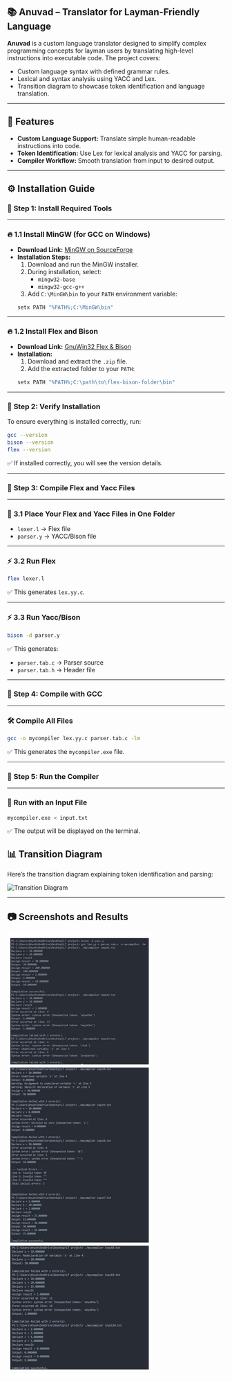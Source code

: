## 📚 **Anuvad – Translator for Layman-Friendly Language**

**Anuvad** is a custom language translator designed to simplify complex programming concepts for layman users by translating high-level instructions into executable code. The project covers:

- Custom language syntax with defined grammar rules.
- Lexical and syntax analysis using YACC and Lex.
- Transition diagram to showcase token identification and language translation.

---

## 🚀 **Features**
- **Custom Language Support:** Translate simple human-readable instructions into code.
- **Token Identification:** Use Lex for lexical analysis and YACC for parsing.
- **Compiler Workflow:** Smooth translation from input to desired output.

---

## ⚙️ **Installation Guide**

### 🎯 **Step 1: Install Required Tools**

---

### 🔥 **1.1 Install MinGW (for GCC on Windows)**
- **Download Link:** [MinGW on SourceForge](https://sourceforge.net/projects/mingw/)
- **Installation Steps:**
   1. Download and run the MinGW installer.
   2. During installation, select:
      - `mingw32-base`
      - `mingw32-gcc-g++`
   3. Add `C:\MinGW\bin` to your `PATH` environment variable:
   ```bash
   setx PATH "%PATH%;C:\MinGW\bin"
   ```

---

### 🔥 **1.2 Install Flex and Bison**
- **Download Link:** [GnuWin32 Flex & Bison](https://gnuwin32.sourceforge.net/packages.html)
- **Installation:**
   1. Download and extract the `.zip` file.
   2. Add the extracted folder to your `PATH`:
   ```bash
   setx PATH "%PATH%;C:\path\to\flex-bison-folder\bin"
   ```

---

### 🎯 **Step 2: Verify Installation**
To ensure everything is installed correctly, run:
```bash
gcc --version
bison --version
flex --version
```

✅ If installed correctly, you will see the version details.

---

### 🎯 **Step 3: Compile Flex and Yacc Files**

---

### 📂 **3.1 Place Your Flex and Yacc Files in One Folder**
- `lexer.l` → Flex file
- `parser.y` → YACC/Bison file

---

### ⚡ **3.2 Run Flex**
```bash
flex lexer.l
```
✅ This generates `lex.yy.c`.

---

### ⚡ **3.3 Run Yacc/Bison**
```bash
bison -d parser.y
```
✅ This generates:
- `parser.tab.c` → Parser source
- `parser.tab.h` → Header file

---

### 🎯 **Step 4: Compile with GCC**

---

### 🛠️ **Compile All Files**
```bash
gcc -o mycompiler lex.yy.c parser.tab.c -lm
```
✅ This generates the `mycompiler.exe` file.

---

### 🎯 **Step 5: Run the Compiler**

---

### 📝 **Run with an Input File**
```bash
mycompiler.exe < input.txt
```
✅ The output will be displayed on the terminal.

## 📊 **Transition Diagram**

Here’s the transition diagram explaining token identification and parsing:

![Transition Diagram](./images/transition_diagram.png)

---

## 📷 **Screenshots and Results**
![Input Output](./o.jpg)

